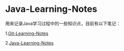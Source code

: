 # Java-Learning-Notes

用来记录Java学习过程中的一些知识点，目前有以下笔记：

1.[Git-Learning-Notes](https://github.com/raomucang/Learning-Notes/tree/dev/Git-learning-Notes)

2.[Java-Learning-Notes](https://github.com/raomucang/Learning-Notes/tree/dev/Java-learning-Notes)

